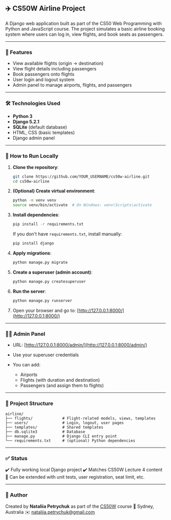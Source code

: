 
## ✈️ CS50W Airline Project

A Django web application built as part of the CS50 Web Programming with Python and JavaScript course. The project simulates a basic airline booking system where users can log in, view flights, and book seats as passengers.

---

### 📌 Features

* View available flights (origin → destination)
* View flight details including passengers
* Book passengers onto flights
* User login and logout system
* Admin panel to manage airports, flights, and passengers

---

### 🛠️ Technologies Used

* **Python 3**
* **Django 5.2.1**
* **SQLite** (default database)
* HTML, CSS (basic templates)
* Django admin panel

---

### 🚀 How to Run Locally

1. **Clone the repository**:

   ```bash
   git clone https://github.com/YOUR_USERNAME/cs50w-airline.git
   cd cs50w-airline
   ```

2. **(Optional) Create virtual environment**:

   ```bash
   python -m venv venv
   source venv/bin/activate  # On Windows: venv\Scripts\activate
   ```

3. **Install dependencies**:

   ```bash
   pip install -r requirements.txt
   ```

   If you don't have `requirements.txt`, install manually:

   ```bash
   pip install django
   ```

4. **Apply migrations**:

   ```bash
   python manage.py migrate
   ```

5. **Create a superuser (admin account)**:

   ```bash
   python manage.py createsuperuser
   ```

6. **Run the server**:

   ```bash
   python manage.py runserver
   ```

7. Open your browser and go to:
   [http://127.0.0.1:8000/](http://127.0.0.1:8000/)

---

### 👩‍💻 Admin Panel

* URL: [http://127.0.0.1:8000/admin/](http://127.0.0.1:8000/admin/)
* Use your superuser credentials
* You can add:

  * Airports
  * Flights (with duration and destination)
  * Passengers (and assign them to flights)

---

### 📂 Project Structure

```
airline/
├── flights/             # Flight-related models, views, templates
├── users/               # Login, logout, user pages
├── templates/           # Shared templates
├── db.sqlite3           # Database
├── manage.py            # Django CLI entry point
└── requirements.txt     # (optional) Python dependencies
```

---

### ✅ Status

✔️ Fully working local Django project
✔️ Matches CS50W Lecture 4 content
🧪 Can be extended with unit tests, user registration, seat limit, etc.

---

### 👤 Author

Created by **Nataliia Petrychuk** as part of the [CS50W](https://cs50.harvard.edu/web/) course
📍 Sydney, Australia
✉️ [nataliia.petrychuk@gmail.com](mailto:nataliia.petrychuk@gmail.com)



